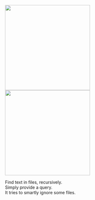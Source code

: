 <img src="https://i.imgur.com/oa07It1.jpg" width="280">

<img src="https://i.imgur.com/I7y0jVD.jpg" width="280">

Find text in files, recursively.  
Simply provide a query.  
It tries to smartly ignore some files.
